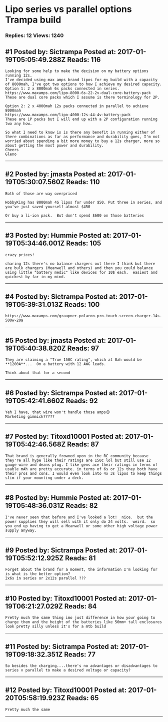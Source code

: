 # Lipo series vs parallel options Trampa build

### Replies: 12 Views: 1240

## \#1 Posted by: Sictrampa Posted at: 2017-01-19T05:05:49.288Z Reads: 116

```
Looking for some help to make the decision on my battery options running 12s.
I've decided using max amps brand lipos for my build with a capacity of 8000mah, I've got two options to how I achieve my desired capacity.
Option 1: 2 x 8000mah 6s packs connected in series.
https://www.maxamps.com/lipo-8000-6s-22-2v-dual-core-battery-pack
These are dual core packs which I assume is there terminology for 2P.

Option 2: 2 x 4000mah 12s packs connected in parallel to achieve 8000mah
https://www.maxamps.com/lipo-4000-12s-44-4v-battery-pack
These are 1P packs but I will end up with a 2P configuration running two any how.

So what I need to know is is there any benefit in running either of there combinations as far as performance and durability goes, I'm not worried about spending a bit more money to buy a 12s charger, more so about getting the most power and durability.
Cheers 
Gleno
```

---
## \#2 Posted by: jmasta Posted at: 2017-01-19T05:30:07.560Z Reads: 110

```
Both of those are way overpriced

HobbyKing has 8000mah 4S lipos for under $50. Put three in series, and you've just saved yourself almost $450

Or buy a li-ion pack.  But don't spend $600 on those batteries
```

---
## \#3 Posted by: Hummie Posted at: 2017-01-19T05:34:46.001Z Reads: 105

```
crazy prices!  

charing 12s there's no balance chargers out there I think but there are bulk chargers (Meanwell and others) and then you could balance using little "battery medic" like devices for 10$ each.  easiest and quickest by far in my mind.
```

---
## \#4 Posted by: Sictrampa Posted at: 2017-01-19T05:39:31.013Z Reads: 100

```
https://www.maxamps.com/graupner-polaron-pro-touch-screen-charger-14s-500w-20a
```

---
## \#5 Posted by: jmasta Posted at: 2017-01-19T05:40:38.820Z Reads: 97

```
They are claiming a "True 150C rating", which at 8ah would be **1200A**...  On a battery with 12 AWG leads.   

Think about that for a second
```

---
## \#6 Posted by: Sictrampa Posted at: 2017-01-19T05:42:41.660Z Reads: 92

```
Yeh I have, that wire won't handle those amps😕
Marketing gimmick?????
```

---
## \#7 Posted by: Titoxd10001 Posted at: 2017-01-19T05:42:46.568Z Reads: 87

```
That brand is generally frowned upon in the RC community because they're all hype like their ratings are 150c lol but still use 12 gauge wire and deans plug. I like gens ace their ratings in terms of usable mAh are pretty accurate. in terms of 6s or 12s they both have their pros and cons. I would even look into 4x 3s lipos to keep things slim if your mounting under a deck.
```

---
## \#8 Posted by: Hummie Posted at: 2017-01-19T05:48:36.031Z Reads: 82

```
I've never seen that before and I've looked a lot!  nice.  but the power supplies they will sell with it only do 24 volts.  weird.  so you end up having to get a Meanwell or some other high voltage power supply anyway.
```

---
## \#9 Posted by: Sictrampa Posted at: 2017-01-19T05:52:12.925Z Reads: 81

```
Forget about the brand for a moment, the information I'm looking for is what is the better option?
2x6s in series or 2x12s parallel ???
```

---
## \#10 Posted by: Titoxd10001 Posted at: 2017-01-19T06:21:27.029Z Reads: 84

```
Pretty much the same thing imo just difference in how your going to charge them and the height of the batteries like 50mm+ tall enclosures look pretty silly unless it's for a mtb build
```

---
## \#11 Posted by: Sictrampa Posted at: 2017-01-19T09:18:32.351Z Reads: 77

```
So besides the charging....there's no advantages or disadvantages to series v parallel to make a desired voltage or capacity?
```

---
## \#12 Posted by: Titoxd10001 Posted at: 2017-01-20T05:58:19.923Z Reads: 65

```
Pretty much the same
```

---
